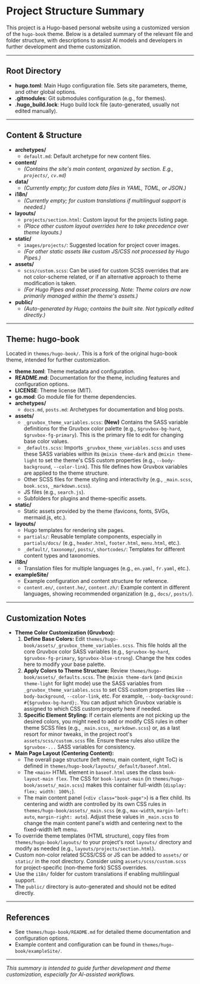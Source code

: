 # Project Structure Summary

This project is a Hugo-based personal website using a customized version of the `hugo-book` theme. Below is a detailed summary of the relevant file and folder structure, with descriptions to assist AI models and developers in further development and theme customization.

---

## Root Directory

- **hugo.toml**: Main Hugo configuration file. Sets site parameters, theme, and other global options.
- **.gitmodules**: Git submodules configuration (e.g., for themes).
- **.hugo_build.lock**: Hugo build lock file (auto-generated, usually not edited manually).

---

## Content & Structure

- **archetypes/**
  - `default.md`: Default archetype for new content files.
- **content/**
  - *(Contains the site's main content, organized by section. E.g., `projects/`, `cv.md`)*
- **data/**
  - *(Currently empty; for custom data files in YAML, TOML, or JSON.)*
- **i18n/**
  - *(Currently empty; for custom translations if multilingual support is needed.)*
- **layouts/**
  - `projects/section.html`: Custom layout for the projects listing page.
  - *(Place other custom layout overrides here to take precedence over theme layouts.)*
- **static/**
  - `images/projects/`: Suggested location for project cover images.
  - *(For other static assets like custom JS/CSS not processed by Hugo Pipes.)*
- **assets/**
  - `scss/custom.scss`: Can be used for custom SCSS overrides that are not color-scheme related, or if an alternative approach to theme modification is taken.
  - *(For Hugo Pipes and asset processing. Note: Theme colors are now primarily managed within the theme's assets.)*
- **public/**
  - *(Auto-generated by Hugo; contains the built site. Not typically edited directly.)*

---

## Theme: hugo-book

Located in `themes/hugo-book/`. This is a fork of the original hugo-book theme, intended for further customization.

- **theme.toml**: Theme metadata and configuration.
- **README.md**: Documentation for the theme, including features and configuration options.
- **LICENSE**: Theme license (MIT).
- **go.mod**: Go module file for theme dependencies.
- **archetypes/**
  - `docs.md`, `posts.md`: Archetypes for documentation and blog posts.
- **assets/**
  - `_gruvbox_theme_variables.scss`: **(New)** Contains the SASS variable definitions for the Gruvbox color palette (e.g., `$gruvbox-bg-hard`, `$gruvbox-fg-primary`). This is the primary file to edit for changing base color values.
  - `_defaults.scss`: Imports `_gruvbox_theme_variables.scss` and uses these SASS variables within its `@mixin theme-dark` and `@mixin theme-light` to set the theme's CSS custom properties (e.g., `--body-background`, `--color-link`). This file defines how Gruvbox variables are applied to the theme structure.
  - Other SCSS files for theme styling and interactivity (e.g., `_main.scss`, `book.scss`, `_markdown.scss`).
  - JS files (e.g., `search.js`).
  - Subfolders for plugins and theme-specific assets.
- **static/**
  - Static assets provided by the theme (favicons, fonts, SVGs, mermaid.js, etc.).
- **layouts/**
  - Hugo templates for rendering site pages.
  - `partials/`: Reusable template components, especially in `partials/docs/` (e.g., `header.html`, `footer.html`, `menu.html`, etc.).
  - `_default/`, `taxonomy/`, `posts/`, `shortcodes/`: Templates for different content types and taxonomies.
- **i18n/**
  - Translation files for multiple languages (e.g., `en.yaml`, `fr.yaml`, etc.).
- **exampleSite/**
  - Example configuration and content structure for reference.
  - `content.en/`, `content.he/`, `content.zh/`: Example content in different languages, showing recommended organization (e.g., `docs/`, `posts/`).

---

## Customization Notes

- **Theme Color Customization (Gruvbox):**
  1.  **Define Base Colors:** Edit `themes/hugo-book/assets/_gruvbox_theme_variables.scss`. This file holds all the core Gruvbox color SASS variables (e.g., `$gruvbox-bg-hard`, `$gruvbox-fg-primary`, `$gruvbox-blue-strong`). Change the hex codes here to modify your base palette.
  2.  **Apply Colors to Theme Structure:** Review `themes/hugo-book/assets/_defaults.scss`. The `@mixin theme-dark` (and `@mixin theme-light` for light mode) use the SASS variables from `_gruvbox_theme_variables.scss` to set CSS custom properties like `--body-background`, `--color-link`, etc. For example, `--body-background: #{$gruvbox-bg-hard};`. You can adjust which Gruvbox variable is assigned to which CSS custom property here if needed.
  3.  **Specific Element Styling:** If certain elements are not picking up the desired colors, you might need to add or modify CSS rules in other theme SCSS files (e.g., `_main.scss`, `_markdown.scss`) or, as a last resort for minor tweaks, in the project root's `assets/scss/custom.scss` file. Ensure these rules also utilize the `$gruvbox-...` SASS variables for consistency.
- **Main Page Layout (Centering Content):**
  - The overall page structure (left menu, main content, right ToC) is defined in `themes/hugo-book/layouts/_default/baseof.html`.
  - The `<main>` HTML element in `baseof.html` uses the class `book-layout-main flex`. The CSS for `book-layout-main` (in `themes/hugo-book/assets/_main.scss`) makes this container full-width (`display: flex; width: 100%;`).
  - The main content panel (`<div class="book-page">`) is a flex child. Its centering and width are controlled by its own CSS rules in `themes/hugo-book/assets/_main.scss` (e.g., `max-width`, `margin-left: auto`, `margin-right: auto`). Adjust these values in `_main.scss` to change the main content panel's width and centering next to the fixed-width left menu.
- To override theme templates (HTML structure), copy files from `themes/hugo-book/layouts/` to your project's root `layouts/` directory and modify as needed (e.g., `layouts/projects/section.html`).
- Custom non-color related SCSS/CSS or JS can be added to `assets/` or `static/` in the root directory. Consider using `assets/scss/custom.scss` for project-specific (non-theme fork) SCSS overrides.
- Use the `i18n/` folder for custom translations if enabling multilingual support.
- The `public/` directory is auto-generated and should not be edited directly.

---

## References
- See `themes/hugo-book/README.md` for detailed theme documentation and configuration options.
- Example content and configuration can be found in `themes/hugo-book/exampleSite/`.

---

*This summary is intended to guide further development and theme customization, especially for AI-assisted workflows.* 